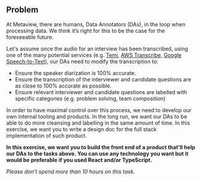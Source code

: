 ## Problem

At Metaview, there are humans, Data Annotators (DAs), in the loop when processing data. We think it’s right for this to be the case for the foreseeable future.

Let's assume once the audio for an interview has been transcribed, using one of the many potential services (e.g. [Temi](https://www.temi.com), [AWS Transcribe](https://aws.amazon.com/transcribe/), [Google Speech-to-Text](https://cloud.google.com/speech-to-text/)), our DAs need to modify the transcription to:

- Ensure the speaker diarization is 100% accurate.
- Ensure the transcription of the interviewer and candidate questions are as close to 100% accurate as possible.
- Ensure relevant interviewer and candidate questions are labelled with specific categories (e.g. problem solving, team composition)

In order to have maximal control over this process, we need to develop our own internal tooling and products. In the long run, we want our DAs to be able to do more cleansing and labelling in the same amount of time.
In this exercise, we want you to write a design doc for the full stack implementation of such product.

**In this exercise, we want you to build the front end of a product that'll help our DAs to the tasks above. You can use any technology you want but it would be preferable if you used React and/or TypeScript.**

*Please don't spend more than 10 hours on this task.*
